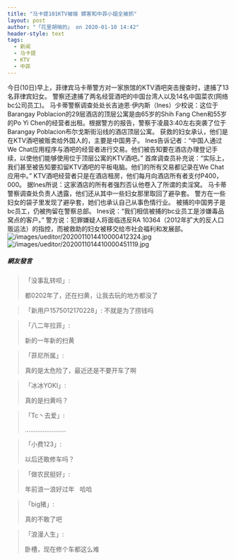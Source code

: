 ```yaml
---
title: "马卡提101KTV被端 嫖客和中菲小姐全被抓"
layout: post
author: "「花里胡哨的」 on 2020-01-10 14:42"
header-style: text
tags:
  - 新闻
  - 马卡提
  - KTV
  - 中菲
---
```


今日(10日)早上，菲律宾马卡蒂警方对一家旅馆的KTV酒吧突击搜查时，逮捕了13名菲律宾妇女。
<span style="text-indent: 2em;">警察还逮捕了两名经营酒吧的中国台湾人以及14名中国菜农(网络bc公司员工)。</span>
马卡蒂警察调查处处长吉迪恩·伊内斯（Ines）少校说：这位于Barangay Poblacion的29层酒店的顶层公寓是由65岁的Shih Fang Chen和55岁的Po Yi Chen的经营者出租。根据警方的报告，警察于凌晨3:40左右突袭了位于Barangay Poblacion布尔戈斯街沿线的酒店顶层公寓。
获救的妇女承认，他们是在KTV酒吧被贩卖给外国人的，主要是中国男子。
Ines告诉记者：“中国人通过We Chat应用程序与酒吧的经营者进行交易。他们被告知要在酒店办理登记手续，以使他们能够使用位于顶层公寓的KTV酒吧。”
首席调查员补充说：“实际上，我们甚至被告知要扣留KTV酒吧的平板电脑。他们的所有交易都记录在We Chat应用中。”
KTV酒吧经营者只是在酒店租房，他们每月向酒店所有者支付P400，000。
据Ines所说：这家酒店的所有者强烈否认他卷入了所谓的卖淫窝。
马卡蒂警察调查处负责人透露，他们还从其中一些妇女那里取回了避孕套。
警方在一些妇女的袋子里发现了避孕套，她们也承认自己从事色情行业。
被捕的中国男子是bc员工，仍被拘留在警察总部。
Ines说：“我们相信被捕的bc业员工是涉嫌毒品窝点的客户。”
警方说：犯罪嫌疑人将面临违反RA 10364（2012年扩大的反人口贩运法）的指控，而被救助的妇女被移交给市社会福利和发展部。
<img src="http://images.feileyuan.com/images/ueditor/2020011014410000412324.jpg" title="/images/ueditor/2020011014410000412324.jpg" alt="/images/ueditor/2020011014410000412324.jpg">
<img src="http://images.feileyuan.com/images/ueditor/2020011014410000451119.jpg" title="/images/ueditor/2020011014410000451119.jpg" alt="/images/ueditor/2020011014410000451119.jpg">

##### 網友發言 
> 「没事乱转呗」:
> <p>都0202年了，还在扫黄，让我去玩的地方都没了</p>

> 「新用户1575012170228」:
> 不就是为了捞钱吗

> 「八二年拉菲」:
> <p>新的一年新的扫黄</p>

> 「菲尼所属」:
> <p>真的是太危险了，最近还是不要开车了啊</p>

> 「冰冰YOKI」:
> <p>真的是扫黄吗？</p>

> 「Tc丶去爱」:
> <p>.......................</p>

> 「小费123」:
> <p>以后还敢修车吗？</p>

> 「做农民挺好」:
> <p>年前浪一浪好过年&nbsp; &nbsp;哈哈</p>

> 「big猪」:
> <p>真的不敢了吧</p>

> 「浪漫人生」:
> <p>卧槽，现在修个车都这么难</p>


